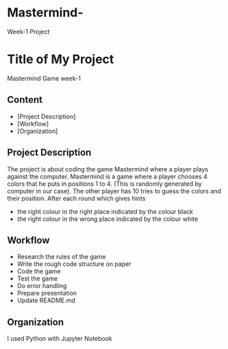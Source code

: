 # Mastermind-
Week-1 Project 

# Title of My Project
Mastermind Game week-1
## Content
- [Project Description]
- [Workflow]
- [Organization]
 

## Project Description
The project is about coding the game Mastermind where a player plays against the computer.
Mastermind is a game where a player chooses 4 colors that he puts in positions 1 to 4. (This is randomly generated by computer in our case).
The other player has 10 tries to guess the colors and their position. After each round which gives hints  
- the right colour in the right place indicated by the colour black 
- the right colour in the wrong place indicated by the colour white

## Workflow
- Research the rules of the game
- Write the rough code structure on paper
- Code the game
- Test the game
- Do error handling
- Prepare presentation
- Update README.md
 
## Organization
I used Python with Jupyter Notebook 
 
